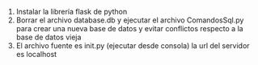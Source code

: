 1. Instalar la librería flask de python
2. Borrar el archivo database.db y ejecutar el archivo ComandosSql.py para crear una nueva base de datos y evitar conflictos respecto a la base de datos vieja
3. El archivo fuente es init.py (ejecutar desde consola) la url del servidor es localhost
